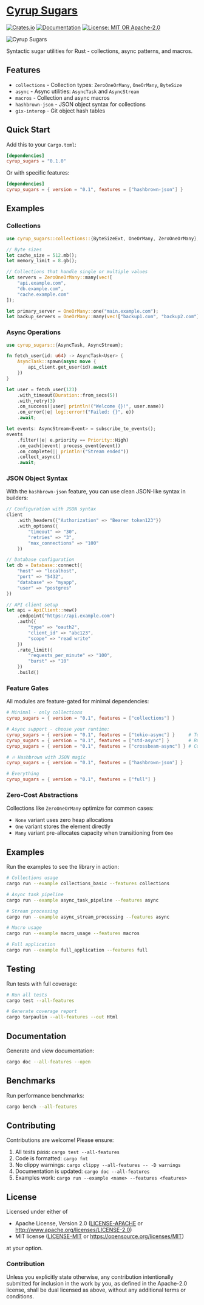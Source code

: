 # [Cyrup Sugars](https://github.com/cyrup-ai/sugars)

[![Crates.io](https://img.shields.io/crates/v/cyrup_sugars.svg)](https://crates.io/crates/cyrup_sugars)
[![Documentation](https://docs.rs/cyrup_sugars/badge.svg)](https://docs.rs/cyrup_sugars)
[![License: MIT OR Apache-2.0](https://img.shields.io/badge/License-MIT%20OR%20Apache--2.0-blue.svg)](https://opensource.org/licenses/MIT)

![Cyrup Sugars](./assets/suargs.jpg)

Syntactic sugar utilities for Rust - collections, async patterns, and macros.

## Features

- `collections` - Collection types: `ZeroOneOrMany`, `OneOrMany`, `ByteSize`
- `async` - Async utilities: `AsyncTask` and `AsyncStream`
- `macros` - Collection and async macros
- `hashbrown-json` - JSON object syntax for collections
- `gix-interop` - Git object hash tables

## Quick Start

Add this to your `Cargo.toml`:

```toml
[dependencies]
cyrup_sugars = "0.1.0"
```

Or with specific features:

```toml
[dependencies]
cyrup_sugars = { version = "0.1", features = ["hashbrown-json"] }
```

## Examples

### Collections

```rust
use cyrup_sugars::collections::{ByteSizeExt, OneOrMany, ZeroOneOrMany};

// Byte sizes
let cache_size = 512.mb();
let memory_limit = 8.gb();

// Collections that handle single or multiple values
let servers = ZeroOneOrMany::many(vec![
    "api.example.com",
    "db.example.com", 
    "cache.example.com"
]);

let primary_server = OneOrMany::one("main.example.com");
let backup_servers = OneOrMany::many(vec!["backup1.com", "backup2.com"])?;
```

### Async Operations

```rust
use cyrup_sugars::{AsyncTask, AsyncStream};

fn fetch_user(id: u64) -> AsyncTask<User> {
    AsyncTask::spawn(async move {
        api_client.get_user(id).await
    })
}

let user = fetch_user(123)
    .with_timeout(Duration::from_secs(5))
    .with_retry(3)
    .on_success(|user| println!("Welcome {}!", user.name))
    .on_error(|e| log::error!("Failed: {}", e))
    .await;

let events: AsyncStream<Event> = subscribe_to_events();
events
    .filter(|e| e.priority == Priority::High)
    .on_each(|event| process_event(event))
    .on_complete(|| println!("Stream ended"))
    .collect_async()
    .await;
```

### JSON Object Syntax

With the `hashbrown-json` feature, you can use clean JSON-like syntax in builders:

```rust
// Configuration with JSON syntax
client
    .with_headers({"Authorization" => "Bearer token123"})
    .with_options({
        "timeout" => "30",
        "retries" => "3",
        "max_connections" => "100"
    })

// Database configuration
let db = Database::connect({
    "host" => "localhost",
    "port" => "5432",
    "database" => "myapp",
    "user" => "postgres"
})

// API client setup
let api = ApiClient::new()
    .endpoint("https://api.example.com")
    .auth({
        "type" => "oauth2",
        "client_id" => "abc123",
        "scope" => "read write"
    })
    .rate_limit({
        "requests_per_minute" => "100",
        "burst" => "10"
    })
    .build()
```

### Feature Gates

All modules are feature-gated for minimal dependencies:

```toml
# Minimal - only collections
cyrup_sugars = { version = "0.1", features = ["collections"] }

# Async support - choose your runtime:
cyrup_sugars = { version = "0.1", features = ["tokio-async"] }     # Tokio ecosystem
cyrup_sugars = { version = "0.1", features = ["std-async"] }       # Runtime-agnostic
cyrup_sugars = { version = "0.1", features = ["crossbeam-async"] } # Compute-heavy workloads

# 🔥 Hashbrown with JSON magic
cyrup_sugars = { version = "0.1", features = ["hashbrown-json"] }

# Everything
cyrup_sugars = { version = "0.1", features = ["full"] }
```

### Zero-Cost Abstractions

Collections like `ZeroOneOrMany` optimize for common cases:

- `None` variant uses zero heap allocations
- `One` variant stores the element directly
- `Many` variant pre-allocates capacity when transitioning from `One`

## Examples

Run the examples to see the library in action:

```bash
# Collections usage
cargo run --example collections_basic --features collections

# Async task pipeline
cargo run --example async_task_pipeline --features async

# Stream processing
cargo run --example async_stream_processing --features async

# Macro usage
cargo run --example macro_usage --features macros

# Full application
cargo run --example full_application --features full
```

## Testing

Run tests with full coverage:

```bash
# Run all tests
cargo test --all-features

# Generate coverage report
cargo tarpaulin --all-features --out Html
```

## Documentation

Generate and view documentation:

```bash
cargo doc --all-features --open
```

## Benchmarks

Run performance benchmarks:

```bash
cargo bench --all-features
```

## Contributing

Contributions are welcome! Please ensure:

1. All tests pass: `cargo test --all-features`
2. Code is formatted: `cargo fmt`
3. No clippy warnings: `cargo clippy --all-features -- -D warnings`
4. Documentation is updated: `cargo doc --all-features`
5. Examples work: `cargo run --example <name> --features <features>`

## License

Licensed under either of

- Apache License, Version 2.0 ([LICENSE-APACHE](LICENSE-APACHE) or <http://www.apache.org/licenses/LICENSE-2.0>)
- MIT license ([LICENSE-MIT](LICENSE-MIT) or <https://opensource.org/licenses/MIT>)

at your option.

### Contribution

Unless you explicitly state otherwise, any contribution intentionally submitted for inclusion in the work by you, as defined in the Apache-2.0 license, shall be dual licensed as above, without any additional terms or conditions.
